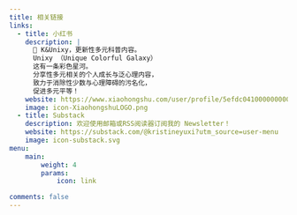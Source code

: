 ```yaml
---
title: 相关链接
links:
  - title: 小红书
    description: |
      🌈 K&Unixy，更新性多元科普内容。
      Unixy （Unique Colorful Galaxy）
      这有一条彩色星河。
      分享性多元相关的个人成长与泛心理内容，
      致力于消除性少数与心理障碍的污名化，
      促进多元平等！
    website: https://www.xiaohongshu.com/user/profile/5efdc041000000000101de44?xsec_token=&xsec_source=pc_note
    image: icon-XiaohongshuLOGO.png
  - title: Substack
    description: 欢迎使用邮箱或RSS阅读器订阅我的 Newsletter！
    website: https://substack.com/@kristineyuxi?utm_source=user-menu
    image: icon-substack.svg
menu:
    main: 
        weight: 4
        params:
            icon: link

comments: false
---
```

